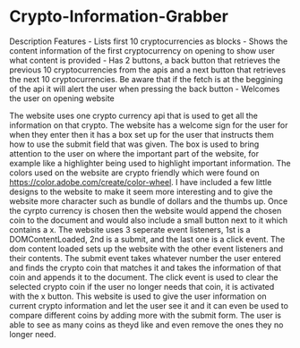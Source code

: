 # Crypto-Information-Grabber

Description
 Features
    - Lists first 10 cryptocurrencies as blocks
    - Shows the content information of the first cryptocurrency on opening to show user what content is provided
    - Has 2 buttons, a back button that retrieves the previous 10 cryptocurrencies from the apis and a next button that retrieves the next 10 cryptocurrencies. Be aware that if the fetch is at the beggining of the api it will alert the user when pressing the back button
    - Welcomes the user on opening website

 The website uses one crypto currency api that is used to get all the information on that crypto. The website has a welcome sign for the user for when they enter then it has a box set up for the user that instructs them how to use the submit field that was given. The box is used to bring attention to the user on where the important part of the website, for example like a highlighter being used to highlight important information. The colors used on the website are crypto friendly which were found on https://color.adobe.com/create/color-wheel. I have included a few little designs to the website to make it seem more interesting and to give the website more character such as bundle of dollars and the thumbs up. Once the cyrpto currency is chosen then the website would append the chosen coin to the document and would also include a small button next to it which contains a x. The website uses 3 seperate event listeners, 1st is a DOMContentLoaded, 2nd is a submit, and the last one is a click event. The dom content loaded sets up the website with the other event listeners and their contents. The submit event takes whatever number the user entered and finds the crypto coin that matches it and takes the information of that coin and appends it to the document. The click event is used to clear the selected crypto coin if the user no longer needs that coin, it is activated with the x button. This website is used to give the user information on current crypto information and let the user see it and it can even be used to compare different coins by adding more with the submit form. The user is able to see as many coins as theyd like and even remove the ones they no longer need.